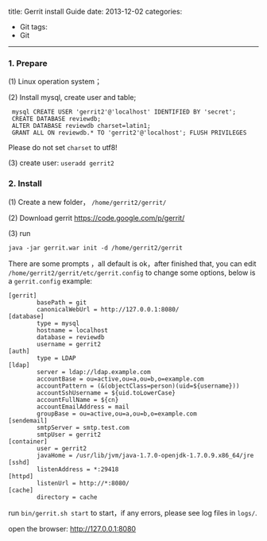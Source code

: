 title: Gerrit install Guide
date: 2013-12-02
categories:
- Git
tags:
- Git
---

### 1. Prepare

(1) Linux operation system；

(2) Install mysql, create user and table;

```
 mysql CREATE USER 'gerrit2'@'localhost' IDENTIFIED BY 'secret';
 CREATE DATABASE reviewdb;
 ALTER DATABASE reviewdb charset=latin1;
 GRANT ALL ON reviewdb.* TO 'gerrit2'@'localhost'; FLUSH PRIVILEGES
```

Please do not set `charset` to utf8!

(3) create user: `useradd gerrit2`

### 2. Install

(1) Create a new folder， `/home/gerrit2/gerrit/`

(2) Download gerrit https://code.google.com/p/gerrit/

(3) run

```
java -jar gerrit.war init -d /home/gerrit2/gerrit
```

There are some prompts ，all default is ok，after finished that, you can edit `/home/gerrit2/gerrit/etc/gerrit.config` to
change some options, below is a `gerrit.config` example:

```
[gerrit]
        basePath = git
        canonicalWebUrl = http://127.0.0.1:8080/
[database]
        type = mysql
        hostname = localhost
        database = reviewdb
        username = gerrit2
[auth]
        type = LDAP
[ldap]
        server = ldap://ldap.example.com
        accountBase = ou=active,ou=a,ou=b,o=example.com
        accountPattern = (&(objectClass=person)(uid=${username}))
        accountSshUsername = ${uid.toLowerCase}
        accountFullName = ${cn}
        accountEmailAddress = mail
        groupBase = ou=active,ou=a,ou=b,o=example.com
[sendemail]
        smtpServer = smtp.test.com
        smtpUser = gerrit2
[container]
        user = gerrit2
        javaHome = /usr/lib/jvm/java-1.7.0-openjdk-1.7.0.9.x86_64/jre
[sshd]
        listenAddress = *:29418
[httpd]
        listenUrl = http://*:8080/
[cache]
        directory = cache
```

run `bin/gerrit.sh start` to start，if any errors, please see log files in `logs/`.

open the browser:  http://127.0.0.1:8080